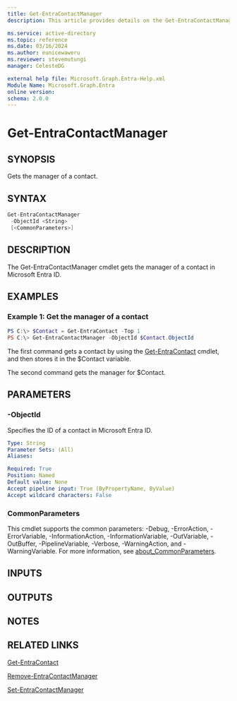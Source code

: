 ```yaml
---
title: Get-EntraContactManager
description: This article provides details on the Get-EntraContactManager command.

ms.service: active-directory
ms.topic: reference
ms.date: 03/16/2024
ms.author: eunicewaweru
ms.reviewer: stevemutungi
manager: CelesteDG

external help file: Microsoft.Graph.Entra-Help.xml
Module Name: Microsoft.Graph.Entra
online version:
schema: 2.0.0
---
```


# Get-EntraContactManager

## SYNOPSIS
Gets the manager of a contact.

## SYNTAX

```powershell
Get-EntraContactManager 
 -ObjectId <String> 
 [<CommonParameters>]
```

## DESCRIPTION
The Get-EntraContactManager cmdlet gets the manager of a contact in Microsoft Entra ID.

## EXAMPLES

### Example 1: Get the manager of a contact
```powershell
PS C:\> $Contact = Get-EntraContact -Top 1
PS C:\> Get-EntraContactManager -ObjectId $Contact.ObjectId
```

The first command gets a contact by using the [Get-EntraContact](./Get-EntraContact.md) cmdlet, and then stores it in the $Contact variable.  

The second command gets the manager for $Contact.

## PARAMETERS

### -ObjectId
Specifies the ID of a contact in Microsoft Entra ID.

```yaml
Type: String
Parameter Sets: (All)
Aliases:

Required: True
Position: Named
Default value: None
Accept pipeline input: True (ByPropertyName, ByValue)
Accept wildcard characters: False
```

### CommonParameters
This cmdlet supports the common parameters: -Debug, -ErrorAction, -ErrorVariable, -InformationAction, -InformationVariable, -OutVariable, -OutBuffer, -PipelineVariable, -Verbose, -WarningAction, and -WarningVariable. For more information, see [about_CommonParameters](https://go.microsoft.com/fwlink/?LinkID=113216).

## INPUTS

## OUTPUTS

## NOTES

## RELATED LINKS

[Get-EntraContact](Get-EntraContact.md)

[Remove-EntraContactManager](Remove-EntraContactManager.md)

[Set-EntraContactManager](Set-EntraContactManager.md)

